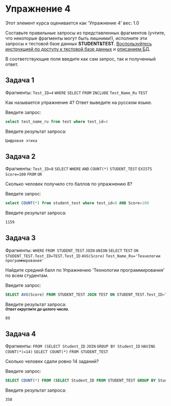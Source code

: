 # Упражнение 4
Этот элемент курса оценивается как 'Упражнение 4'
вес: 1.0

Составьте правильные запросы из представленных фрагментов (учтите, что некоторые фрагменты могут быть лишними!), исполните эти запросы к тестовой базе данных **STUDENT&TEST**. [Воспользуйтесь инструкцией по доступу к тестовой базе данных](#) и [описанием БД](./data/Описание_базы_Student.pdf).

В соответствующие поля введите как сам запрос, так и полученный ответ.


## Задача 1
Фрагменты: `Test_ID=4` `WHERE` `SELECT` `FROM` `INCLUDE` `Test_Name_Ru` `TEST`

Как называется упражнение 4? Ответ выведите на русском языке.

Введите запрос:  
```sql
select test_name_ru from test where test_id=4
```

Введите результат запроса:  
```sh
Цифровая этика
```


## Задача 2
Фрагменты: `Test_ID=8` `SELECT` `WHERE` `AND` `COUNT(*)` `STUDENT_TEST` `EXISTS` `Score=100` `FROM` `OR`

Сколько человек получило сто баллов по упражнению 8?

Введите запрос:
```sql
select COUNT(*) from student_test where test_id=8 AND Score=100
```
Введите результат запроса:
```sh
1159
```


## Задача 3
Фрагменты: `WHERE` `FROM STUDENT_TEST` `JOIN` `UNION` `SELECT` `TEST` `ON` `STUDENT_TEST.Test_ID=TEST.Test_ID` `AVG(Score)` `Test_Name_Ru='Технологии программирования'`

Найдите средний балл по Упражнению 'Технологии программирования' по всем студентам.

Введите запрос:
```sql
SELECT AVG(Score) FROM STUDENT_TEST JOIN TEST ON STUDENT_TEST.Test_ID=TEST.Test_ID WHERE Test_Name_Ru='Технологии программирования'
```

Введите результат запроса:  
<sub>***Ответ округлите до целого числа.***</sub>
```sh
89
```


## Задача 4
Фрагменты: `FROM (SELECT Student_ID` `JOIN` `GROUP BY Student_ID` `HAVING COUNT(*)=14)` `SELECT COUNT(*)` `FROM STUDENT_TEST`

Сколько человек сдали ровно 14 заданий?

Введите запрос:
```sql
SELECT COUNT(*) FROM (SELECT Student_ID FROM STUDENT_TEST GROUP BY Student_ID HAVING COUNT(*)=14)
```

Введите результат запроса:
```sh
358
```
